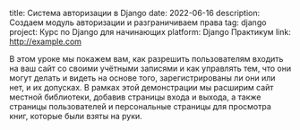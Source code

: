 title: Система авторизации в Django 
date: 2022-06-16
description: Создаем модуль авторизации и разграничиваем права
tag: django
project: Курс по Django для начинающих
platform: Django Практикум
link: http://example.com


В этом уроке мы покажем вам, как разрешить пользователям входить на ваш сайт со своими учётными записями и как управлять тем, что они могут делать и видеть на основе того, зарегистрированы ли они или нет, и их допусках. В рамках этой демонстрации мы расширим сайт местной библиотеки, добавив страницы входа и выхода, а также страницы пользователей и персональные страницы для просмотра книг, которые были взяты на руки.